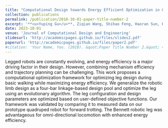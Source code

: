 ```yaml
---
title: "Computational Design towards Energy Efficient Optimization in Overconstrained Robotic Limbs"
collection: publications
permalink: /publication/2010-10-01-paper-title-number-2
excerpt: '**<u>Yuping Gu</u>**, Ziqian Wang, Shihao Feng, Haoran Sun, Haibo Lu, Jia Pan, Fang Wan, Chaoyang Song.<br />*Journal of Computational Design and Engineering*, Volume 10, Issue 5, October 2023<<br />**Selected as the Editor’s Choice.**'
date: 2023-10-01
venue: 'Journal of Computational Design and Engineering'
slidesurl: 'http://academicpages.github.io/files/slides2.pdf'
paperurl: 'http://academicpages.github.io/files/paper2.pdf'
#citation: 'Your Name, You. (2010). &quot;Paper Title Number 2.&quot; <i>Journal 1</i>. 1(2).'
---
```


Legged robots are constantly evolving, and energy efficiency is a major driving factor in their design. However, combining mechanism efficiency and trajectory planning can be challenging. This work proposes a computational optimization framework for optimizing leg design during basic walking while maximizing energy efficiency. We generalize the robotic limb design as a four-bar linkage-based design pool and optimize the leg using an evolutionary algorithm. The leg configuration and design parameters are optimized based on user-defined objective functions. Our framework was validated by comparing it to measured data on our prototype quadruped robot for forward trotting. The Bennett robotic leg was advantageous for omni-directional locomotion with enhanced energy efficiency.
